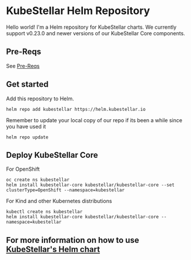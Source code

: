 # KubeStellar Helm Repository

Hello world!  I'm a Helm repository for KubeStellar charts.  We currently support v0.23.0 and newer versions of our KubeStellar Core components.

## Pre-Reqs
See [Pre-Reqs](https://docs.kubestellar.io/release-0.23.0/direct/pre-reqs/)

## Get started

Add this repository to Helm.

```
helm repo add kubestellar https://helm.kubestellar.io
```

Remember to update your local copy of our repo if its been a while since you have used it
```
helm repo update
```

## Deploy KubeStellar Core

For OpenShift
```
oc create ns kubestellar
helm install kubestellar-core kubestellar/kubestellar-core --set clusterType=OpenShift --namespace=kubestellar
```

For Kind and other Kubernetes distributions
```
kubectl create ns kubestellar
helm install kubestellar-core kubestellar/kubestellar-core --namespace=kubestellar
```

## For more information on how to use [KubeStellar's Helm chart](https://github.com/kubestellar/kubestellar/tree/main/core-helm-chart)
